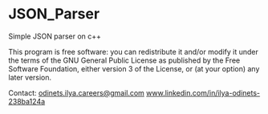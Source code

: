 # JSON_Parser
Simple JSON parser on c++

This program is free software: you can redistribute it and/or modify
it under the terms of the GNU General Public License as published by
the Free Software Foundation, either version 3 of the License, or
(at your option) any later version.

Contact: odinets.ilya.careers@gmail.com
www.linkedin.com/in/ilya-odinets-238ba124a
